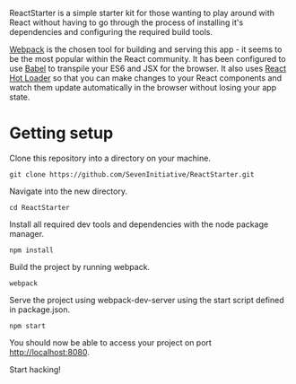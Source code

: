 ReactStarter is a simple starter kit for those wanting to play around with React without having to go through the process of installing it's dependencies and configuring the required build tools.

[Webpack](https://webpack.github.io/) is the chosen tool for building and serving this app - it seems to be the most popular within the React community. It has been configured to use [Babel](https://babeljs.io/) to transpile your ES6 and JSX for the browser. It also uses [React Hot Loader](https://gaearon.github.io/react-hot-loader/) so that you can make changes to your React components and watch them update automatically in the browser without losing your app state.

# Getting setup

Clone this repository into a directory on your machine.

```
git clone https://github.com/SevenInitiative/ReactStarter.git
```

Navigate into the new directory.

```
cd ReactStarter
```

Install all required dev tools and dependencies with the node package manager.

```
npm install
```

Build the project by running webpack.

```
webpack
```

Serve the project using webpack-dev-server using the start script defined in package.json.

```
npm start
```

You should now be able to access your project on port [http://localhost:8080](http://localhost:8080).

Start hacking!
